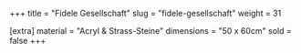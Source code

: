 +++
title = "Fidele Gesellschaft"
slug = "fidele-gesellschaft"
weight = 31

[extra]
material = "Acryl & Strass-Steine"
dimensions = "50 x 60cm"
sold = false
+++
